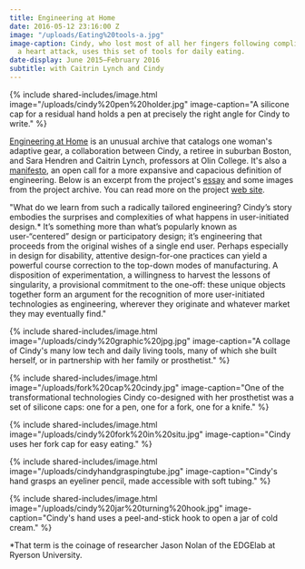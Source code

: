 ```yaml
---
title: Engineering at Home
date: 2016-05-12 23:16:00 Z
image: "/uploads/Eating%20tools-a.jpg"
image-caption: Cindy, who lost most of all her fingers following complications from
  a heart attack, uses this set of tools for daily eating.
date-display: June 2015–February 2016
subtitle: with Caitrin Lynch and Cindy
---
```


{% include shared-includes/image.html
  image="/uploads/cindy%20pen%20holder.jpg"
  image-caption="A silicone cap for a residual hand holds a pen at precisely the right angle for Cindy to write." %}

[Engineering at Home](http://engineeringathome.org/) is an unusual archive that catalogs one woman's adaptive gear, a collaboration between Cindy, a retiree in suburban Boston, and Sara Hendren and Caitrin Lynch, professors at Olin College. It's also a [manifesto](http://engineeringathome.org/manifesto), an open call for a more expansive and capacious definition of engineering. Below is an excerpt from the project's [essay](http://engineeringathome.org/manifesto) and some images from the project archive. You can read more on the project [web site](http://engineeringathome.org/).

"What do we learn from such a radically tailored engineering? Cindy’s story embodies the surprises and complexities of what happens in user-initiated design.* It’s something more than what’s popularly known as user-“centered” design or participatory design; it’s engineering that proceeds from the original wishes of a single end user. Perhaps especially in design for disability, attentive design-for-one practices can yield a powerful course correction to the top-down modes of manufacturing. A disposition of experimentation, a willingness to harvest the lessons of singularity, a provisional commitment to the one-off: these unique objects together form an argument for the recognition of more user-initiated technologies as engineering, wherever they originate and whatever market they may eventually find."

{% include shared-includes/image.html
  image="/uploads/cindy%20graphic%20jpg.jpg"
  image-caption="A collage of Cindy's many low tech and daily living tools, many of which she built herself, or in partnership with her family or prosthetist." %}

{% include shared-includes/image.html
  image="/uploads/fork%20cap%20cindy.jpg"
  image-caption="One of the transformational technologies Cindy co-designed with her prosthetist was a set of silicone caps: one for a pen, one for a fork, one for a knife." %}

{% include shared-includes/image.html
  image="/uploads/cindy%20fork%20in%20situ.jpg"
  image-caption="Cindy uses her fork cap for easy eating." %}

{% include shared-includes/image.html
  image="/uploads/cindyhandgraspingtube.jpg"
  image-caption="Cindy's hand grasps an eyeliner pencil, made accessible with soft tubing." %}

{% include shared-includes/image.html
  image="/uploads/cindy%20jar%20turning%20hook.jpg"
  image-caption="Cindy's hand uses a peel-and-stick hook to open a jar of cold cream." %}

*That term is the coinage of researcher Jason Nolan of the EDGElab at Ryerson University.


